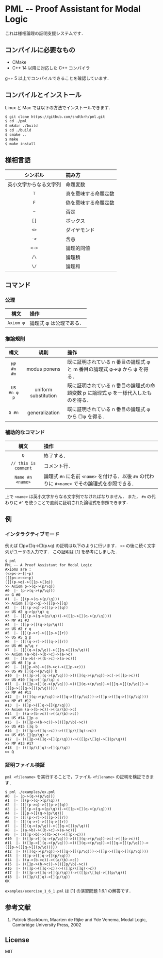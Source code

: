 # PML -- Proof Assistant for Modal Logic

これは様相論理の証明支援システムです．

## コンパイルに必要なもの

- CMake
- C++ 14 以降に対応した C++ コンパイラ

g++ 5 以上でコンパイルできることを確認しています．

## コンパイルとインストール

Linux と Mac では以下の方法でインストールできます．

```bash
$ git clone https://github.com/sndtkrh/pml.git
$ cd ./pml
$ mkdir ./build
$ cd ./build
$ cmake ..
$ make
$ make install
```

## 様相言語

| シンボル | 読み方 |
|:-:|:--|
| 英小文字からなる文字列 | 命題変数 |
| `T` | 真を意味する命題定数 |
| `F` | 偽を意味する命題定数 |
| `~` | 否定 |
| `[]` | ボックス |
| `<>` | ダイヤモンド |
| `->` | 含意 |
| `<->` | 論理的同値 |
| `/\` | 論理積 |
| `\/` | 論理和 |

## コマンド

### 公理

| 構文 | 操作 |
|:-:|:-|
| `Axiom φ` | 論理式 φ は公理である． |

### 推論規則

| 構文 | 規則 | 操作 |
|:-:|:-:|:-|
| `MP #n #m` | modus ponens | 既に証明されている n 番目の論理式 φ と m 番目の論理式 φ→ψ から ψ を得る． |
| `US #n φ p` | uniform substitution | 既に証明されている n 番目の論理式の命題変数 p に論理式 φ を一様代入したものを得る． |
| `G #n` | generalization | 既に証明されている n 番目の論理式 φ から □φ を得る． |

### 補助的なコマンド

| 構文 | 操作 |
|:-:|:-|
| `Q` | 終了する． |
| `// this is comment` | コメント行． |
| `Name #n <name>` | 論理式 `#n` に名前 `<name>` を付ける．以後 `#n` の代わりに `#<name>` でその論理式を参照できる． |

上で `<name>` は英小文字からなる文字列でなければなりません．
また， `#n` の代わりに `#^` を使うことで直前に証明された論理式を参照できます．

## 例

### インタラクティブモード

例えば □p∧□q→□(p∧q) の証明は以下のように行います．
`>>` の後に続く文字列がユーザの入力です．
この証明は [1] を参考にしました．

```
$ pml
PML -- A Proof Assistant for Modal Logic
Axioms are :
(<>p<->~[]~p)
([]p<->~<>~p)
([](p->q)->([]p->[]q))
>> Axiom p->(q->(p/\q))
#0  |- (p->(q->(p/\q)))
>> G #0
#1  |- [](p->(q->(p/\q)))
>> Axiom [](p->q)->([]p->[]q)
#2  |- ([](p->q)->([]p->[]q))
>> US #2 q->(p/\q) q
#3  |- ([](p->(q->(p/\q)))->([]p->[](q->(p/\q))))
>> MP #1 #3
#4  |- ([]p->[](q->(p/\q)))
>> US #2 r q
#5  |- ([](p->r)->([]p->[]r))
>> US #5 q p
#6  |- ([](q->r)->([]q->[]r))
>> US #6 p/\q r
#7  |- ([](q->(p/\q))->([]q->[](p/\q)))
>> Axiom (a->b)->(b->c)->(a->c)
#8  |- ((a->b)->((b->c)->(a->c)))
>> US #8 []p a
#9  |- (([]p->b)->((b->c)->([]p->c)))
>> US #9 [](q->(p/\q)) b  
#10  |- (([]p->[](q->(p/\q)))->(([](q->(p/\q))->c)->([]p->c)))
>> US #10 []q->[](p/\q) c
#11  |- (([]p->[](q->(p/\q)))->(([](q->(p/\q))->([]q->[](p/\q)))->([]p->([]q->[](p/\q)))))
>> MP #4 #11
#12  |- (([](q->(p/\q))->([]q->[](p/\q)))->([]p->([]q->[](p/\q))))
>> MP #7 #12
#13  |- ([]p->([]q->[](p/\q)))
>> Axiom (a->(b->c))->((a/\b)->c)
#14  |- ((a->(b->c))->((a/\b)->c))
>> US #14 []p a
#15  |- (([]p->(b->c))->(([]p/\b)->c))
>> US #15 []q b
#16  |- (([]p->([]q->c))->(([]p/\[]q)->c))
>> US #16 [](p/\q) c
#17  |- (([]p->([]q->[](p/\q)))->(([]p/\[]q)->[](p/\q)))
>> MP #13 #17
#18  |- (([]p/\[]q)->[](p/\q))
>> Q
```

### 証明ファイル検証

`pml <filename>` を実行することで，ファイル `<filename>` の証明を検証できます．

```
$ pml ./examples/ex.pml
#0  |- (p->(q->(p/\q)))
#1  |- [](p->(q->(p/\q)))
#2  |- ([](p->q)->([]p->[]q))
#3  |- ([](p->(q->(p/\q)))->([]p->[](q->(p/\q))))
#4  |- ([]p->[](q->(p/\q)))
#5  |- ([](p->r)->([]p->[]r))
#6  |- ([](q->r)->([]q->[]r))
#7  |- ([](q->(p/\q))->([]q->[](p/\q)))
#8  |- ((a->b)->((b->c)->(a->c)))
#9  |- (([]p->b)->((b->c)->([]p->c)))
#10  |- (([]p->[](q->(p/\q)))->(([](q->(p/\q))->c)->([]p->c)))
#11  |- (([]p->[](q->(p/\q)))->(([](q->(p/\q))->([]q->[](p/\q)))->([]p->([]q->[](p/\q)))))
#12  |- (([](q->(p/\q))->([]q->[](p/\q)))->([]p->([]q->[](p/\q))))
#13  |- ([]p->([]q->[](p/\q)))
#14  |- ((a->(b->c))->((a/\b)->c))
#15  |- (([]p->(b->c))->(([]p/\b)->c))
#16  |- (([]p->([]q->c))->(([]p/\[]q)->c))
#17  |- (([]p->([]q->[](p/\q)))->(([]p/\[]q)->[](p/\q)))
#18  |- (([]p/\[]q)->[](p/\q))
OK
```

`examples/exercise_1_6_1.pml` は [1] の演習問題 1.6.1 の解答です．

## 参考文献

1. Patrick Blackburn, Maarten de Rijke and Yde Venema, Modal Logic, Cambridge University Press, 2002

## License
MIT
